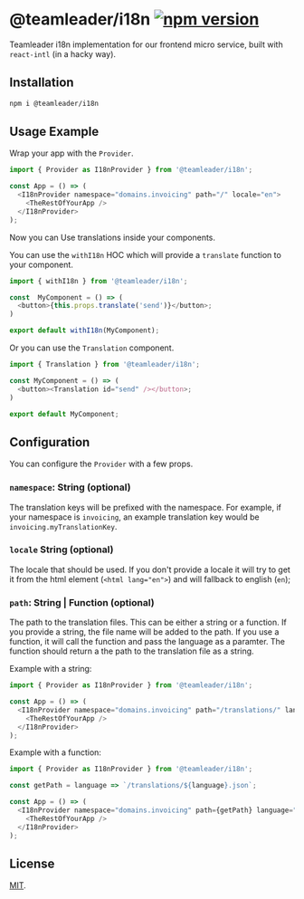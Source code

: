 # @teamleader/i18n [![npm version](https://badge.fury.io/js/%40teamleader%2Fi18n.svg)](https://badge.fury.io/js/%40teamleader%2Fi18n)

Teamleader i18n implementation for our frontend micro service, built with `react-intl` (in a hacky way).

## Installation

```bash
npm i @teamleader/i18n
```

## Usage Example

Wrap your app with the `Provider`.

```js
import { Provider as I18nProvider } from '@teamleader/i18n';

const App = () => (
  <I18nProvider namespace="domains.invoicing" path="/" locale="en">
    <TheRestOfYourApp />
  </I18nProvider>
);
```

Now you can Use translations inside your components.

You can use the `withI18n` HOC which will provide a `translate` function to your component.

```js
import { withI18n } from '@teamleader/i18n';

const  MyComponent = () => (
  <button>{this.props.translate('send')}</button>;
)

export default withI18n(MyComponent);
```

Or you can use the `Translation` component.

```js
import { Translation } from '@teamleader/i18n';

const MyComponent = () => (
  <button><Translation id="send" /></button>;
)

export default MyComponent;
```

## Configuration

You can configure the `Provider` with a few props.

### `namespace`: String (optional)

The translation keys will be prefixed with the namespace. For example, if your namespace is `invoicing`, an example translation key would be `invoicing.myTranslationKey`.

### `locale` String (optional)

The locale that should be used. If you don't provide a locale it will try to get it from the html element (`<html lang="en">`) and will fallback to english (`en`);

### `path`: String | Function (optional)

The path to the translation files. This can be either a string or a function. If you provide a string, the file name will be added to the path. If you use a function, it will call the function and pass the language as a paramter. The function should return a the path to the translation file as a string.

Example with a string:

```js
import { Provider as I18nProvider } from '@teamleader/i18n';

const App = () => (
  <I18nProvider namespace="domains.invoicing" path="/translations/" language="en">
    <TheRestOfYourApp />
  </I18nProvider>
);
```

Example with a function:

```js
import { Provider as I18nProvider } from '@teamleader/i18n';

const getPath = language => `/translations/${language}.json`;

const App = () => (
  <I18nProvider namespace="domains.invoicing" path={getPath} language="en">
    <TheRestOfYourApp />
  </I18nProvider>
);
```

## License

[MIT](LICENSE).
